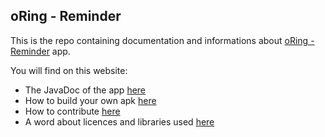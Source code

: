 ## oRing - Reminder

This is the repo containing documentation and informations about [oRing - Reminder](https://github.com/lubenard/oRing_Reminder) app.

You will find on this website:
 - The JavaDoc of the app [here](./javadoc/index.html)
 - How to build your own apk [here](./BUILD.md)
 - How to contribute [here](./CONTRIBUTING.md)
 - A word about licences and libraries used [here](./LICENSES.md)
